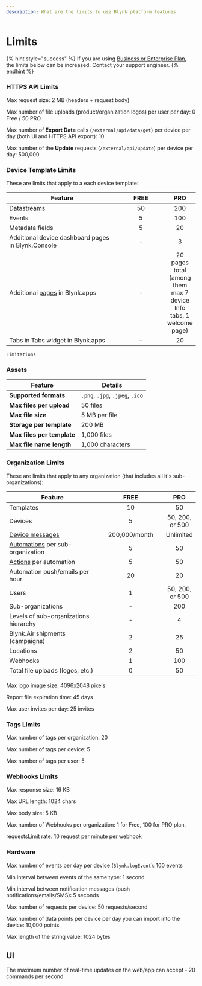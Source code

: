 ```yaml
---
description: What are the limits to use Blynk platform features
---
```


# Limits

{% hint style="success" %}
If you are using [Business or Enterprise Plan](https://blynk.io/pricing/business-plan), the limits below can be increased. Contact your support engineer.
{% endhint %}



### HTTPS API Limits

Max request size: 2 MB (headers + request body)

Max number of file uploads (product/organization logos) per user per day: 0 Free / 50 PRO

Max number of **Export Data** calls (`/external/api/data/get`) per device per day (both UI and HTTPS API export): 10

Max number of the **Update** requests (`/external/api/update`) per device per day: 500,000



### Device Template Limits

These are limits that apply to a each device template:

<table><thead><tr><th width="325">Feature</th><th width="125" align="center">FREE</th><th align="center">PRO</th></tr></thead><tbody><tr><td><a href="templates/datastreams/">Datastreams</a></td><td align="center">50</td><td align="center">200</td></tr><tr><td>Events</td><td align="center">5</td><td align="center">100</td></tr><tr><td>Metadata fields</td><td align="center">5</td><td align="center">20</td></tr><tr><td>Additional device dashboard pages in Blynk.Console</td><td align="center">-</td><td align="center">3</td></tr><tr><td>Additional <a href="https://docs.blynk.io/en/blynk.apps/pages">pages</a> in Blynk.apps </td><td align="center">-</td><td align="center">20 pages total (among them max 7 device Info tabs, 1 welcome page)</td></tr><tr><td>Tabs in Tabs widget in Blynk.apps</td><td align="center">-</td><td align="center">20</td></tr></tbody></table>

```
Limitations
```

### Assets

| Feature                    | Details                         |
| -------------------------- | ------------------------------- |
| **Supported formats**      | `.png`, `.jpg`, `.jpeg`, `.ico` |
| **Max files per upload**   | 50 files                        |
| **Max file size**          | 5 MB per file                   |
| **Storage per template**   | 200 MB                          |
| **Max files per template** | 1,000 files                     |
| **Max file name length**   | 1,000 characters                |



### Organization Limits

These are limits that apply to any organization (that includes all it's sub-organizations):

<table><thead><tr><th width="342">Feature</th><th width="187" align="center">FREE</th><th align="center">PRO</th></tr></thead><tbody><tr><td>Templates</td><td align="center">10</td><td align="center">50</td></tr><tr><td>Devices</td><td align="center">5</td><td align="center">50, 200, or 500</td></tr><tr><td><a href="../message-usage.md">Device messages</a></td><td align="center">200,000/month</td><td align="center">Unlimited</td></tr><tr><td><a href="../concepts/automations.md">Automations</a> per sub-organization</td><td align="center">5</td><td align="center">50</td></tr><tr><td><a href="https://docs.blynk.io/en/concepts/automations#actions">Actions</a> per automation</td><td align="center">5</td><td align="center">50</td></tr><tr><td>Automation push/emails per hour</td><td align="center">20</td><td align="center">20</td></tr><tr><td>Users</td><td align="center">1</td><td align="center">50, 200, or 500</td></tr><tr><td>Sub-organizations</td><td align="center">-</td><td align="center">200</td></tr><tr><td>Levels of sub-organizations hierarchy</td><td align="center">-</td><td align="center">4</td></tr><tr><td>Blynk.Air shipments (campaigns)</td><td align="center">2</td><td align="center">25</td></tr><tr><td>Locations</td><td align="center">2</td><td align="center">50</td></tr><tr><td>Webhooks</td><td align="center">1</td><td align="center">100</td></tr><tr><td>Total file uploads (logos, etc.)</td><td align="center">0</td><td align="center">50</td></tr></tbody></table>



Max logo image size: 4096x2048 pixels

Report file expiration time: 45 days

Max user invites per day: 25 invites



### Tags Limits

Max number of tags per organization: 20

Max number of tags per device: 5

Max number of tags per user: 5



### Webhooks Limits

Max response size: 16 KB

Max URL length: 1024 chars

Max body size: 5 KB

Max number of Webhooks per organization: 1 for Free, 100 for PRO plan.

requestsLimit rate: 10 request per minute per webhook



### Hardware

Max number of events per day per device (`Blynk.logEvent`): 100 events

Min interval between events of the same type: 1 second

Min interval between notification messages (push notifications/emails/SMS): 5 seconds

Max number of requests per device: 50 requests/second

Max number of data points per device per day you can import into the device: 10,000 points

Max length of the string value: 1024 bytes



## UI

The maximum number of real-time updates on the web/app can accept - 20 commands per second

